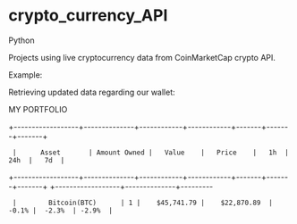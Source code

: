 # crypto_currency_API
Python


Projects using live cryptocurrency data from CoinMarketCap crypto API.


Example:

Retrieving updated data regarding our wallet:

MY PORTFOLIO

+------------------+--------------+------------+------------+-------+-------+-------+





     |      Asset       | Amount Owned |   Value    |   Price    |   1h  |  24h  |   7d  |
+------------------+--------------+------------+------------+-------+-------+-------+
+------------------+--------------+---------





     |        Bitcoin(BTC)      | 1 |    $45,741.79 |    $22,870.89  |  -0.1% |  -2.3%  | -2.9%  |

                                                                                          
                                                                                                                                                                                                                       
